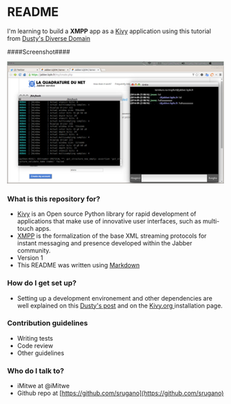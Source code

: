 # README #

I'm learning to build a **XMPP** app as a [Kivy](http://kivy.org/#home) application using this tutorial from [Dusty's Diverse Domain](http://archlinux.me/dusty)

####Screenshot####

![XMPP client used with La Quadrature du Net in Kirundi](./orkiv/LQDN.png?raw=true  "XMPP client used with La Quadrature du Net in Kirundi")

### What is this repository for? ###

* [Kivy](http://kivy.org/#home)  is an Open source Python library for rapid development of applications
that make use of innovative user interfaces, such as multi-touch apps.
* [XMPP](http://xmpp.org/about-xmpp/history/) is the formalization of the base XML streaming protocols for instant messaging and presence developed within the Jabber community.
* Version 1
* This README was written using [Markdown](https://bitbucket.org/tutorials/markdowndemo)

### How do I get set up? ###

* Setting up a development environement and other dependencies are well explained on this [Dusty's post](http://archlinux.me/dusty/2014/04/25/creating-apps-in-kivy-the-book/) and on the [Kivy.org ](http://kivy.org/docs/gettingstarted/installation.html) installation page.

### Contribution guidelines ###

* Writing tests
* Code review
* Other guidelines

### Who do I talk to? ###

* iMitwe at @iMitwe 
* Github repo at [https://github.com/srugano](https://github.com/srugano)
